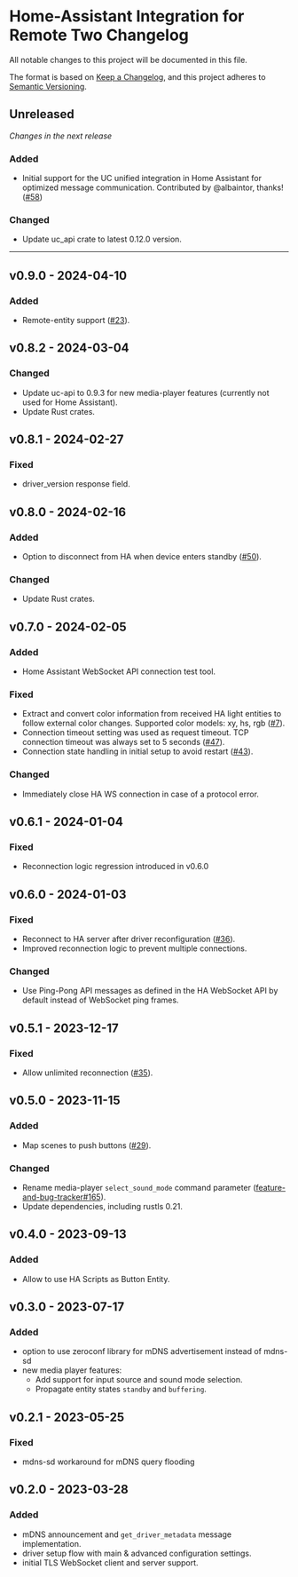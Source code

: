 # Home-Assistant Integration for Remote Two Changelog
All notable changes to this project will be documented in this file.

The format is based on [Keep a Changelog](https://keepachangelog.com/en/1.0.0/),
and this project adheres to [Semantic Versioning](https://semver.org/spec/v2.0.0.html).

## Unreleased

_Changes in the next release_

### Added
- Initial support for the UC unified integration in Home Assistant for optimized message communication. Contributed by @albaintor, thanks! ([#58](https://github.com/unfoldedcircle/integration-home-assistant/pull/58))

### Changed
- Update uc_api crate to latest 0.12.0 version.

---

## v0.9.0 - 2024-04-10
### Added
- Remote-entity support ([#23](https://github.com/unfoldedcircle/integration-home-assistant/issues/23)).

## v0.8.2 - 2024-03-04
### Changed
- Update uc-api to 0.9.3 for new media-player features (currently not used for Home Assistant).
- Update Rust crates.

## v0.8.1 - 2024-02-27
### Fixed
- driver_version response field.

## v0.8.0 - 2024-02-16
### Added
- Option to disconnect from HA when device enters standby ([#50](https://github.com/unfoldedcircle/integration-home-assistant/issues/50)).
### Changed
- Update Rust crates.

## v0.7.0 - 2024-02-05
### Added
- Home Assistant WebSocket API connection test tool.
### Fixed
- Extract and convert color information from received HA light entities to follow external color changes. Supported color models: xy, hs, rgb ([#7](https://github.com/unfoldedcircle/integration-home-assistant/issues/7)).
- Connection timeout setting was used as request timeout. TCP connection timeout was always set to 5 seconds ([#47](https://github.com/unfoldedcircle/integration-home-assistant/issues/47)).
- Connection state handling in initial setup to avoid restart ([#43](https://github.com/unfoldedcircle/integration-home-assistant/issues/43)).
### Changed
- Immediately close HA WS connection in case of a protocol error.

## v0.6.1 - 2024-01-04
### Fixed
- Reconnection logic regression introduced in v0.6.0

## v0.6.0 - 2024-01-03
### Fixed
- Reconnect to HA server after driver reconfiguration ([#36](https://github.com/unfoldedcircle/integration-home-assistant/issues/36)).
- Improved reconnection logic to prevent multiple connections.

### Changed
- Use Ping-Pong API messages as defined in the HA WebSocket API by default instead of WebSocket ping frames.

## v0.5.1 - 2023-12-17
### Fixed
- Allow unlimited reconnection ([#35](https://github.com/unfoldedcircle/integration-home-assistant/issues/35)).

## v0.5.0 - 2023-11-15
### Added
- Map scenes to push buttons ([#29](https://github.com/unfoldedcircle/integration-home-assistant/issues/29)).

### Changed
- Rename media-player `select_sound_mode` command parameter ([feature-and-bug-tracker#165](https://github.com/unfoldedcircle/feature-and-bug-tracker/issues/165)).
- Update dependencies, including rustls 0.21.

## v0.4.0 - 2023-09-13
### Added
- Allow to use HA Scripts as Button Entity.

## v0.3.0 - 2023-07-17
### Added
- option to use zeroconf library for mDNS advertisement instead of mdns-sd
- new media player features:
  - Add support for input source and sound mode selection.
  - Propagate entity states `standby` and `buffering`.

## v0.2.1 - 2023-05-25
### Fixed
- mdns-sd workaround for mDNS query flooding

## v0.2.0 - 2023-03-28
### Added
- mDNS announcement and `get_driver_metadata` message implementation.
- driver setup flow with main & advanced configuration settings.
- initial TLS WebSocket client and server support.
